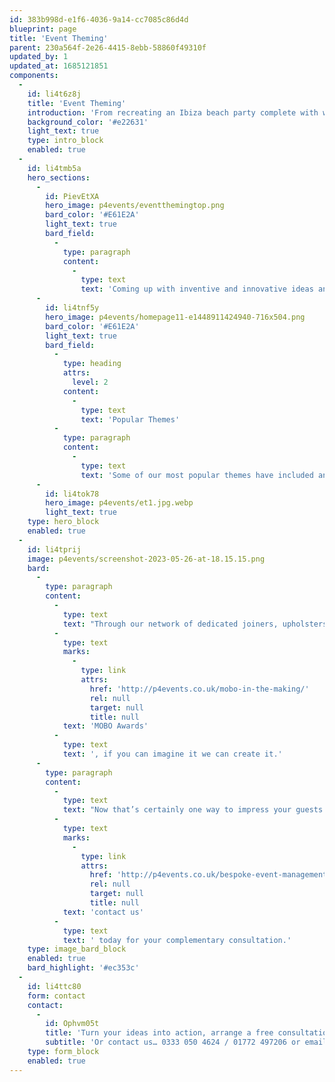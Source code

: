 ```yaml
---
id: 383b998d-e1f6-4036-9a14-cc7085c86d4d
blueprint: page
title: 'Event Theming'
parent: 230a564f-2e26-4415-8ebb-58860f49310f
updated_by: 1
updated_at: 1685121851
components:
  -
    id: li4t6z8j
    title: 'Event Theming'
    introduction: 'From recreating an Ibiza beach party complete with white loungers, live sax and a Tiki bar, to looking back through the decades and reliving that childhood nostalgia with a retro gaming theme complete with old school arcade games like Defender and Space invaders paired with our cool giant Rubix cubes tables, Tetris chairs and PacMan seating. Whatever takes your fancy, your wish is our command.'
    background_color: '#e22631'
    light_text: true
    type: intro_block
    enabled: true
  -
    id: li4tmb5a
    hero_sections:
      -
        id: PievEtXA
        hero_image: p4events/eventthemingtop.png
        bard_color: '#E61E2A'
        light_text: true
        bard_field:
          -
            type: paragraph
            content:
              -
                type: text
                text: 'Coming up with inventive and innovative ideas and event themes is a regular part of our work here at Passion4Events. We can work your event around almost any theme or promotional campaign! And don’t worry, we want your event to be as unique as you are, so we will tailor it to suit your specific needs and tastes.'
      -
        id: li4tnf5y
        hero_image: p4events/homepage11-e1448911424940-716x504.png
        bard_color: '#E61E2A'
        light_text: true
        bard_field:
          -
            type: heading
            attrs:
              level: 2
            content:
              -
                type: text
                text: 'Popular Themes'
          -
            type: paragraph
            content:
              -
                type: text
                text: 'Some of our most popular themes have included an around the world theme for Travel Councillors Worldwide, a medieval theme for Barclays 325 Year Anniversary Celebration, a retro 80’s theme for Sony Entertainments launch of the Pixels movie and an ‘end of pier’ style nostalgic set up for Experian.'
      -
        id: li4tok78
        hero_image: p4events/et1.jpg.webp
        light_text: true
    type: hero_block
    enabled: true
  -
    id: li4tprij
    image: p4events/screenshot-2023-05-26-at-18.15.15.png
    bard:
      -
        type: paragraph
        content:
          -
            type: text
            text: "Through our network of dedicated joiners, upholsters and printers we can hand create props to match any theme, along with full customisation.\_From the custom grabber cranes and boxing machines we created for a SnapChat agency roadshow, a custom dance machine for the launch of Heinekens Desperados DOS and a projection mapped 16ft logo for the "
          -
            type: text
            marks:
              -
                type: link
                attrs:
                  href: 'http://p4events.co.uk/mobo-in-the-making/'
                  rel: null
                  target: null
                  title: null
            text: 'MOBO Awards'
          -
            type: text
            text: ', if you can imagine it we can create it.'
      -
        type: paragraph
        content:
          -
            type: text
            text: "Now that’s certainly one way to impress your guests!\_The possibilities are truly endless, so "
          -
            type: text
            marks:
              -
                type: link
                attrs:
                  href: 'http://p4events.co.uk/bespoke-event-management/event-enquiry/'
                  rel: null
                  target: null
                  title: null
            text: 'contact us'
          -
            type: text
            text: ' today for your complementary consultation.'
    type: image_bard_block
    enabled: true
    bard_highlight: '#ec353c'
  -
    id: li4ttc80
    form: contact
    contact:
      -
        id: Ophvm05t
        title: 'Turn your ideas into action, arrange a free consultation'
        subtitle: 'Or contact us… 0333 050 4624 / 01772 497206 or email us: info@p4events.co.uk'
    type: form_block
    enabled: true
---
```

